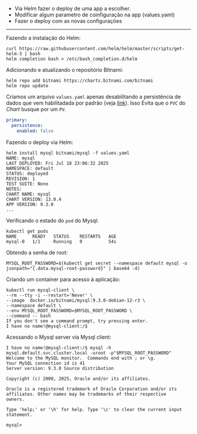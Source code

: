 - Via Helm fazer o deploy de uma app a escolher.
- Modificar algum parametro de coinfiguração na app (values.yaml)
- Fazer o deploy com as novas configurações

---
Fazendo a instalação do Helm:
```console
curl https://raw.githubusercontent.com/helm/helm/master/scripts/get-helm-3 | bash
helm completion bash > /etc/bash_completion.d/helm
```
Adicionando e atualizando o repositório Bitnami:
```console
helm repo add bitnami https://charts.bitnami.com/bitnami
helm repo update
```
Criamos um arquivo `values.yaml` apenas desabilitando a persistência de dados que vem habilitadada por padrão (veja [link](https://artifacthub.io/packages/helm/bitnami/mysql?modal=values&path=primary.persistence.enabled)). Isso Evita que o `PVC` do _Chart_ busque por um `PV`.
```yaml
primary:
  persistence:
    enabled: false
```
Fazendo o deploy via Helm:
```console
helm install mysql bitnami/mysql -f values.yaml
NAME: mysql
LAST DEPLOYED: Fri Jul 18 23:06:32 2025
NAMESPACE: default
STATUS: deployed
REVISION: 1
TEST SUITE: None
NOTES:
CHART NAME: mysql
CHART VERSION: 13.0.4
APP VERSION: 9.3.0
...
```
Verificando o estado do `pod` do Mysql:
```console
kubectl get pods
NAME      READY   STATUS    RESTARTS   AGE
mysql-0   1/1     Running   0          54s
```
Obtendo a senha de root:
```console
MYSQL_ROOT_PASSWORD=$(kubectl get secret --namespace default mysql -o jsonpath="{.data.mysql-root-password}" | base64 -d)
```
Criando um container para acesso à aplicação:
```console
kubectl run mysql-client \
--rm --tty -i --restart='Never' \
--image  docker.io/bitnami/mysql:9.3.0-debian-12-r3 \
--namespace default \
--env MYSQL_ROOT_PASSWORD=$MYSQL_ROOT_PASSWORD \
--command -- bash
If you don't see a command prompt, try pressing enter.
I have no name!@mysql-client:/$
```
Acessando o Mysql server via Mysql client:
```console
I have no name!@mysql-client:/$ mysql -h mysql.default.svc.cluster.local -uroot -p"$MYSQL_ROOT_PASSWORD"
Welcome to the MySQL monitor.  Commands end with ; or \g.
Your MySQL connection id is 41
Server version: 9.3.0 Source distribution

Copyright (c) 2000, 2025, Oracle and/or its affiliates.

Oracle is a registered trademark of Oracle Corporation and/or its
affiliates. Other names may be trademarks of their respective
owners.

Type 'help;' or '\h' for help. Type '\c' to clear the current input statement.

mysql>
```
